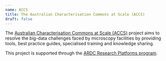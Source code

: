 ```yaml
---
name: ACCS
title: The Australian Characterisation Commons at Scale (ACCS)
draft: false
---
```

The [Australian Characterisation Commons at Scale (ACCS)](https://ardc.edu.au/project/the-australian-characterisation-commons-at-scale-accs/) project aims to resolve the big-data challenges faced by microscopy facilities by providing tools, best practice guides, specialised training and knowledge sharing.

This project is supported through the [ARDC Research Platforms program](https://ardc.edu.au/collaborations/strategic-activities/platforms/).
